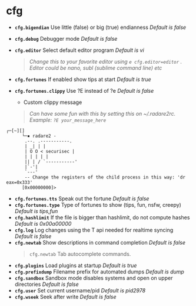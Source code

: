 <!-- TITLE: cfg -->

# cfg

- **`cfg.bigendian`** Use little (false) or big (true) endianness _Default is false_
- **`cfg.debug`** Debugger mode _Default is false_
- **`cfg.editor`** Select default editor program _Default is vi_
  > _Change this to your favorite editor using `e cfg.editor=editor` . Editor could be nano, subl (sublime command line) etc_
- **`cfg.fortunes`** If enabled show tips at start _Default is true_
- **`cfg.fortunes.clippy`** Use ?E instead of ?e _Default is false_

  - Custom clippy message

   > _Can have some fun with this by setting this on ~/.radare2rc. Example: `?E your_message_here`_ 

      
```text
┌─[~][]
      └─▪ radare2 -
       .--. .-----------.
       | _| | |
       | O O < securisec |
       | | | | |
       || | / `-----------'
       |`-'|
       `---'
       -- Change the registers of the child process in this way: 'dr eax=0x333'
      [0x00000000]>
```


- **`cfg.fortunes.tts`** Speak out the fortune _Default is false_
- **`cfg.fortunes.type`** Type of fortunes to show (tips, fun, nsfw, creepy) _Default is tips,fun_
- **`cfg.hashlimit`** If the file is bigger than hashlimit, do not compute hashes _Default is 0x00a00000_
- **`cfg.log`** Log changes using the T api needed for realtime syncing _Default is false_
- **`cfg.newtab`** Show descriptions in command completion _Default is false_
	> `cfg.newtab` Tab autocomplete commands.
- **`cfg.plugins`** Load plugins at startup _Default is true_
- **`cfg.prefixdump`** Filename prefix for automated dumps _Default is dump_
- **`cfg.sandbox`** Sandbox mode disables systems and open on upper directories _Default is false_
- **`cfg.user`** Set current username/pid _Default is pid2978_
- **`cfg.wseek`** Seek after write _Default is false_


<p hidden>cfg.bigendian cfg.debug cfg.editor cfg.fortunes cfg.fortunes.clippy cfg.fortunes.tts cfg.fortunes.type <p hidden>cfg.hashlimit cfg.log cfg.newtab cfg.plugins cfg.prefixdump cfg.sandbox cfg.user cfg.wseek complete autocomplete</p>